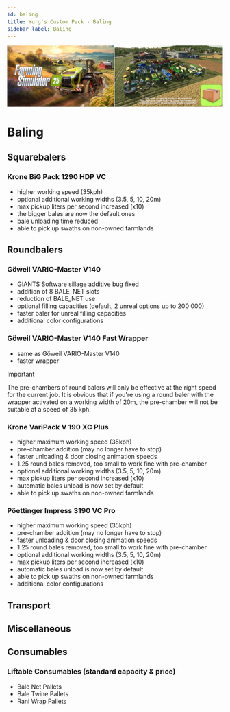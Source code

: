 ```yaml
---
id: baling
title: Yurg's Custom Pack - Baling
sidebar_label: Baling
---
```

[![](modHeader.png)](modScreen.png)
# Baling

## Squarebalers

### Krone BiG Pack 1290 HDP VC
- higher working speed (35kph)
- optional additional working widths (3.5, 5, 10, 20m)
- max pickup liters per second increased (x10)
- the bigger bales are now the default ones
- bale unloading time reduced
- able to pick up swaths on non-owned farmlands

## Roundbalers

### Göweil VARIO-Master V140
- GIANTS Software sillage additive bug fixed
- addition of 8 BALE_NET slots
- reduction of BALE_NET use
- optional filling capacities (default, 2 unreal options up to 200 000)
- faster baler for unreal filling capacities
- additional color configurations

### Göweil VARIO-Master V140 Fast Wrapper
- same as Göweil VARIO-Master V140
- faster wrapper

> [!IMPORTANT]
> The pre-chambers of round balers will only be effective at the right speed for the current job.
> It is obvious that if you're using a round baler with the wrapper activated on a working width of 20m, the pre-chamber will not be suitable at a speed of 35 kph.

### Krone VariPack V 190 XC Plus
- higher maximum working speed (35kph)
- pre-chamber addition (may no longer have to stop)
- faster unloading & door closing animation speeds
- 1.25 round bales removed, too small to work fine with pre-chamber
- optional additional working widths (3.5, 5, 10, 20m)
- max pickup liters per second increased (x10)
- automatic bales unload is now set by default
- able to pick up swaths on non-owned farmlands

### Pöettinger Impress 3190 VC Pro
- higher maximum working speed (35kph)
- pre-chamber addition (may no longer have to stop)
- faster unloading & door closing animation speeds
- 1.25 round bales removed, too small to work fine with pre-chamber
- optional additional working widths (3.5, 5, 10, 20m)
- max pickup liters per second increased (x10)
- automatic bales unload is now set by default
- able to pick up swaths on non-owned farmlands
- additional color configurations

## Transport



## Miscellaneous



## Consumables

### Liftable Consumables (standard capacity & price)
- Bale Net Pallets
- Bale Twine Pallets
- Rani Wrap Pallets
